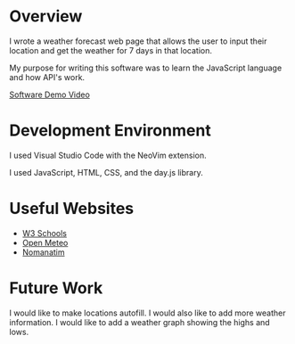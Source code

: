 # Overview
I wrote a weather forecast web page that allows the user to input their location and get the weather for 7 days in that location.

My purpose for writing this software was to learn the JavaScript language and how API's work.

[Software Demo Video](http://youtube.link.goes.here)

# Development Environment

I used Visual Studio Code with the NeoVim extension.

I used JavaScript, HTML, CSS, and the day.js library.

# Useful Websites

- [W3 Schools](https://www.w3schools.com/)
- [Open Meteo](https://api.open-meteo.com)
- [Nomanatim](https://nominatim.openstreetmap.org)

# Future Work

I would like to make locations autofill.
I would also like to add more weather information.
I would like to add a weather graph showing the highs and lows.